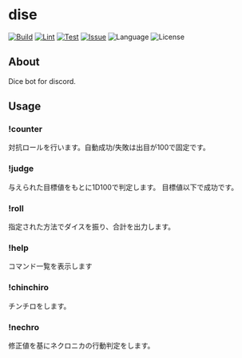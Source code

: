 # dise
[![Build](https://github.com/isso0424/dise/actions/workflows/build.yml/badge.svg)](https://github.com/isso0424/dise/actions/workflows/build.yml)
[![Lint](https://github.com/isso0424/dise/actions/workflows/lint.yml/badge.svg)](https://github.com/isso0424/dise/actions/workflows/lint.yml)
[![Test](https://github.com/isso0424/dise/actions/workflows/test.yml/badge.svg)](https://github.com/isso0424/dise/actions/workflows/test.yml)
[![Issue](https://img.shields.io/github/issues/isso0424/dise)](https://github.com/isso0424/dise/issues)
![Language](https://img.shields.io/github/languages/top/isso0424/dise)
![License](https://img.shields.io/github/license/isso0424/dise)
## About
Dice bot for discord.

## Usage
### !counter
対抗ロールを行います。自動成功/失敗は出目が100で固定です。

### !judge
与えられた目標値をもとに1D100で判定します。
目標値以下で成功です。

### !roll
指定された方法でダイスを振り、合計を出力します。

### !help
コマンド一覧を表示します

### !chinchiro
チンチロをします。

### !nechro
修正値を基にネクロニカの行動判定をします。

